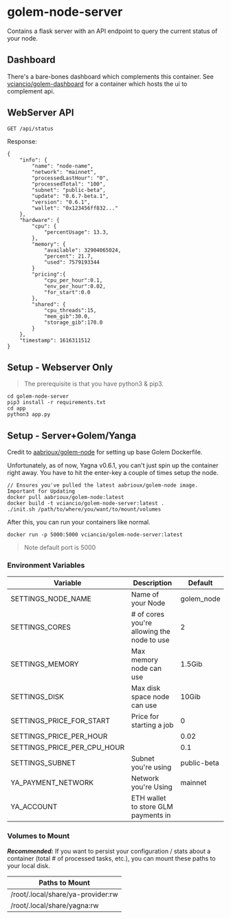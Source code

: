 # golem-node-server

Contains a flask server with an API endpoint to query the current status of your node.

## Dashboard

There's a bare-bones dashboard which complements this container. See [vciancio/golem-dashboard](https://github.com/vciancio/golem-dashboard) for a container which hosts the ui to complement api.

## WebServer API

~~~
GET /api/status
~~~

Response:
~~~
{
    "info": {
        "name": "node-name",
        "network": "mainnet",
        "processedLastHour": "0",
        "processedTotal": "100",
        "subnet": "public-beta",
        "update": "0.6.7-beta.1",
        "version": "0.6.1",
        "wallet": "0x123456ff832..."
    },
    "hardware": {
        "cpu": {
            "percentUsage": 13.3,
        },
        "memory": {
            "available": 32904065024,
            "percent": 21.7,
            "used": 7579193344
        }
        "pricing":{
            "cpu_per_hour":0.1,
            "env_per_hour":0.02,
            "for_start":0.0
        },
        "shared": {
            "cpu_threads":15,
            "mem_gib":30.0,
            "storage_gib":170.0
        }
    },
    "timestamp": 1616311512
}
~~~


## Setup - Webserver Only
> The prerequisite is that you have python3 & pip3.

~~~
cd golem-node-server
pip3 install -r requirements.txt 
cd app
python3 app.py
~~~

## Setup - Server+Golem/Yanga
Credit to [aabrioux/golem-node](https://hub.docker.com/r/aabrioux/golem-node) for setting up base Golem Dockerfile.

Unfortunately, as of now, Yagna v0.6.1, you can't just spin up the container right away. You have to hit the enter-key a couple of times setup the node. 

~~~
// Ensures you've pulled the latest aabrioux/golem-node image. Important for Updating
docker pull aabrioux/golem-node:latest 
docker build -t vciancio/golem-node-server:latest .
./init.sh /path/to/where/you/want/to/mount/volumes
~~~

After this, you can run your containers like normal.

~~~
docker run -p 5000:5000 vciancio/golem-node-server:latest
~~~

> Note default port is 5000

### Environment Variables
| Variable | Description | Default |
| -------- | ----------- | ------- |
|SETTINGS_NODE_NAME| Name of your Node | golem_node
|SETTINGS_CORES| # of cores you're allowing the node to use| 2
|SETTINGS_MEMORY| Max memory node can use | 1.5Gib
|SETTINGS_DISK| Max disk space node can use | 10Gib
|SETTINGS_PRICE_FOR_START| Price for starting a job | 0
|SETTINGS_PRICE_PER_HOUR| | 0.02
|SETTINGS_PRICE_PER_CPU_HOUR| | 0.1
|SETTINGS_SUBNET| Subnet you're using | public-beta
|YA_PAYMENT_NETWORK| Network you're Using | mainnet
|YA_ACCOUNT| ETH wallet to store GLM payments in | 

### Volumes to Mount

_**Recommended:**_ If you want to persist your configuration / stats about a container (total # of processed tasks, etc.), you can mount these paths to your local disk.

| Paths to Mount |
| -------------- | 
| /root/.local/share/ya-provider:rw |
| /root/.local/share/yagna:rw |
